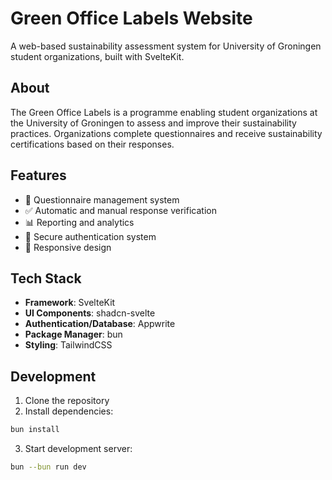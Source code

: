 # Green Office Labels Website

A web-based sustainability assessment system for University of Groningen student organizations, built with SvelteKit.

## About

The Green Office Labels is a programme enabling student organizations at the University of Groningen to assess and improve their sustainability practices. Organizations complete questionnaires and receive sustainability certifications based on their responses.

## Features

- 📝 Questionnaire management system
- ✅ Automatic and manual response verification
- 📊 Reporting and analytics
- 🔐 Secure authentication system
- 📱 Responsive design

## Tech Stack

- **Framework**: SvelteKit
- **UI Components**: shadcn-svelte
- **Authentication/Database**: Appwrite
- **Package Manager**: bun
- **Styling**: TailwindCSS

## Development

1. Clone the repository
2. Install dependencies:

```bash
bun install
```

3. Start development server:

```bash
bun --bun run dev
```
